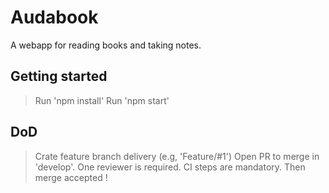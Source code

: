 # Audabook

A webapp for reading books and taking notes.

## Getting started
> Run 'npm install'
> Run 'npm start'

## DoD

> Crate feature branch delivery (e.g, 'Feature/#1')
> Open PR to merge in 'develop'.
> One reviewer is required.
> CI steps are mandatory.
> Then merge accepted !